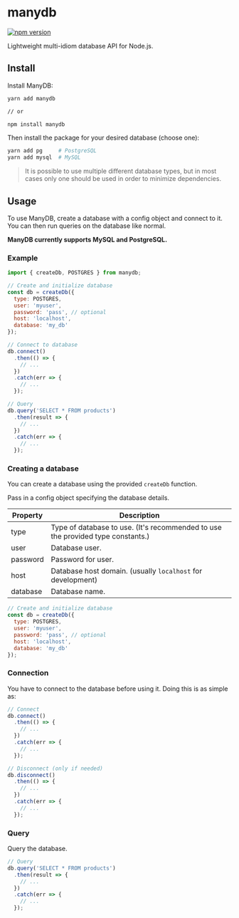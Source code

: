 # manydb

[![npm version](https://img.shields.io/npm/v/manydb.svg)](https://www.npmjs.com/package/manydb)

Lightweight multi-idiom database API for Node.js.

## Install
Install ManyDB:
```sh
yarn add manydb

// or

npm install manydb
```

Then install the package for your desired database (choose one):
```sh
yarn add pg     # PostgreSQL
yarn add mysql  # MySQL
```

> It is possible to use multiple different database types, but in most cases only one should be used in order to minimize dependencies.

## Usage
To use ManyDB, create a database with a config object and connect to it.  You can then run queries on the database like normal.

**ManyDB currently supports MySQL and PostgreSQL.**

### Example
```js
import { createDb, POSTGRES } from manydb;

// Create and initialize database
const db = createDb({
  type: POSTGRES,
  user: 'myuser',
  password: 'pass', // optional
  host: 'localhost',
  database: 'my_db'
});

// Connect to database
db.connect()
  .then(() => {
    // ...
  })
  .catch(err => {
    // ...
  });

// Query
db.query('SELECT * FROM products')
  .then(result => {
    // ...
  })
  .catch(err => {
    // ...
  });
```

### Creating a database
You can create a database using the provided `createDb` function.

Pass in a config object specifying the database details.

| Property | Description |
| ------------- | ------------- |
| type | Type of database to use. (It's recommended to use the provided type constants.) |
| user | Database user. |
| password | Password for user. |
| host | Database host domain. (usually `localhost` for development) |
| database | Database name. |

```js
// Create and initialize database
const db = createDb({
  type: POSTGRES,
  user: 'myuser',
  password: 'pass', // optional
  host: 'localhost',
  database: 'my_db'
});
```

### Connection
You have to connect to the database before using it. Doing this is as simple as:

```js
// Connect
db.connect()
  .then(() => {
    // ...
  })
  .catch(err => {
    // ...
  });

// Disconnect (only if needed)
db.disconnect()
  .then(() => {
    // ...
  })
  .catch(err => {
    // ...
  });
```

### Query
Query the database.

```js
// Query
db.query('SELECT * FROM products')
  .then(result => {
    // ...
  })
  .catch(err => {
    // ...
  });
```
